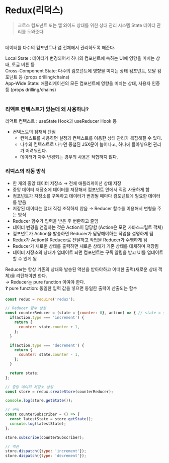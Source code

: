# Redux(리덕스) 

> 크로스 컴포넌트 또는 앱 와이드 상태를 위한 상태 관리 시스템
State 데이터 관리를 도와준다.
<br />
데이터를 다수의 컴포넌트나 앱 전체에서 관리하도록 해준다.

Local State : 데이터가 변경되어서 하나의 컴포넌트에 속하는 UI에 영향을 미치는 상태, 토글 버튼 등
 <br />
Cross-Component State: 다수의 컴포넌트에 영향을 미치는 상태 컴포넌트, 모달 컴포넌트 등 (props drilling/chains)
 <br />
App-Wide State: 애플리케이션의 모든 컴포넌트에 영향을 미치는 상태, 사용자 인증 등 (props drilling/chains)
 <br />
  <br />

### 리액트 컨텍스트가 있는데 왜 사용하나?

리액트 컨텍스트 : useState Hook과 useReducer Hook 등
- 컨텍스트의 잠재적 단점
  - 컨텍스트를 사용하면 설정과 컨텍스트를 이용한 상태 관리가 복잡해질 수 있다.
  - 다수의 컨텍스트로 나누면 중첩된 JSX문이 늘어나고, 하나에 몰아넣으면 관리가 어려워진다.
  - 데이터가 자주 변경되는 경우의 사용은 적합하지 않다.

### 리덕스의 작동 방식
  - 한 개의 중앙 데이터 저장소 → 전체 애플리케이션 상태 저장
  - 중앙 데이터 저장소에 데이터를 저장해서 컴포넌트 안에서 직접 사용하게 함
  - 컴포넌트가 저장소를 구독하고 데이터가 변경될 때마다 컴포넌트에 필요한 데이터를 받음
  - 저장된 데이터는 절대 직접 조작하지 않음 → Reducer 함수를 이용해서 변형을 주는 방식
  - Reducer 함수가 입력을 받은 후 변환하고 줄임
  - 데이터 변경을 연결하는 것은 Action이 담당함 (Action은 모던 자바스크립트 객체)
  - 컴포넌트가 Action을 발송하면 Reducer가 담당해야하는 작업을 설명하게 됨
  - Redux가 Action을 Reducer로 전달하고 작업을 Reducer가 수행하게 됨
  - Reducer가 새로운 상태를 출력하면 새로운 상태가 기존 상태를 대체하며 저장됨
  - 데이터 저장소의 상태가 업데이트 되면 컴포넌트는 구독 알림을 받고 UI를 업데이트 할 수 있게 됨

Reducer는 항상 기존의 상태와 발송된 액션을 받아야하고 어떠한 출력(새로운 상태 객체)을 리턴해야만 한다.
 <br />
  → Reducer는 pure function 이여야 한다.
<br />
 ❓ pure function: 동일한 입력 값을 넣으면 동일한 출력이 산출되는 함수

```js
const redux = require('redux');

// Reducer 함수 생성
const counterReducer = (state = {counter: 0}, action) => { // state = {counter: 0} : 초기 상태 지정
  if(action.type === 'increment') {
    return {
      counter: state.counter + 1,
    };
  }

  if(action.type === 'decrement') {
    return {
      counter: state.counter - 1,
    };
  }

  return state;
};

// 중앙 데이터 저장소 생성
const store = redux.createStore(counterReducer);

console.log(store.getState());

// 구독
const counterSubscriber = () => {
  const latestState = store.getState();
  console.log(latestState);
};

store.subscribe(counterSubscriber);

// 액션
store.dispatch({type: 'increment'});
store.dispatch({type: 'decrement'});
```